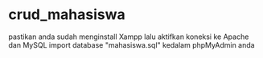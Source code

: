 # crud_mahasiswa
pastikan anda sudah menginstall Xampp
lalu aktifkan koneksi ke Apache dan MySQL
import database "mahasiswa.sql" kedalam phpMyAdmin anda
